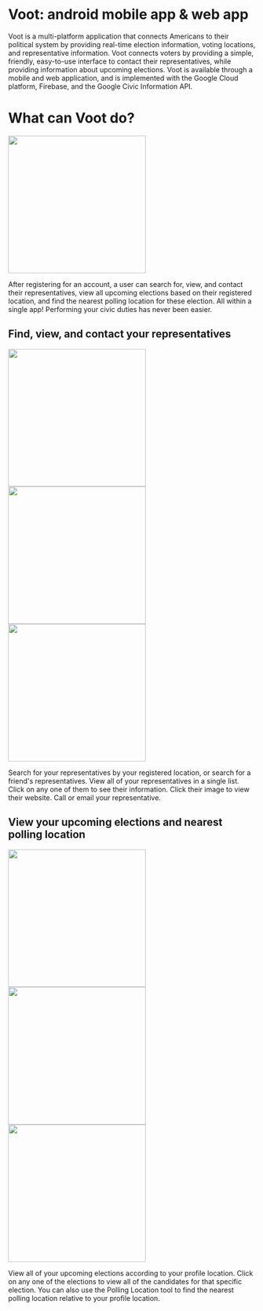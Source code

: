 # Voot: android mobile app & web app

<p>Voot is a multi-platform application that connects Americans to their political system by providing real-time election information, voting locations, and representative information. Voot connects voters by providing a simple, friendly, easy-to-use interface to contact their representatives, while providing information about upcoming elections. Voot is available through a mobile and web application, and is implemented with the Google Cloud platform, Firebase, and the Google Civic Information API.</p>

# What can Voot do?

<div>
  <img src="https://i.imgur.com/uziylpC.jpg" width="280"/>
  <p>After registering for an account, a user can search for, view, and contact their representatives, view all upcoming elections based on their registered location, and find the nearest polling location for these election. All within a single app! Performing your civic duties has never been easier.</p>
</div>

## Find, view, and contact your representatives

<div>
  <img src="https://i.imgur.com/ZLWA9ip.jpg" width="280" style="float:left;" />
  <img src="https://i.imgur.com/YJjKubm.jpg" width="280"/>
  <img src="https://i.imgur.com/egJMxQR.jpg" width="280"/>
  <p>Search for your representatives by your registered location, or search for a friend's representatives. View all of your representatives in a single list. Click on any one of them to see their information. Click their image to view their website. Call or email your representative.</p>
</div>

## View your upcoming elections and nearest polling location

<div>
  <img src="https://i.imgur.com/Vi88cT3.jpg" width="280" style="float:left;"/>
  <img src="https://i.imgur.com/ACeGy0v.jpg" width="280"/>
  <img src="https://i.imgur.com/JZPapIx.jpg" width="280"/>
  <p>View all of your upcoming elections according to your profile location. Click on any one of the elections to view all of the candidates for that specific election. You can also use the Polling Location tool to find the nearest polling location relative to your profile location.</p>
</div>
